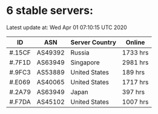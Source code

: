 # 6 stable servers:

Latest update at: Wed Apr 01 07:10:15 UTC 2020

| ID | ASN | Server Country | Online |
| -- | --- | -------------- | ------ |
| #.15CF | AS49392 | Russia | 1733 hrs |
| #.7F1D | AS63949 | Singapore | 2981 hrs |
| #.9FC3 | AS53889 | United States | 189 hrs |
| #.E069 | AS40065 | United States | 1717 hrs |
| #.2A79 | AS63949 | Japan | 397 hrs |
| #.F7DA | AS45102 | United States | 1007 hrs |


